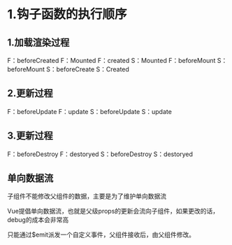 # 1.钩子函数的执行顺序
## 1.加载渲染过程
F：beforeCreated                F：Mounted
  F：created                 S：Mounted
    F：beforeMount        S：beforeMount
      S：beforeCreate  S：Created

## 2.更新过程
F：beforeUpdate         F：update
    S：beforeUpdate   S：update

## 3.更新过程
F：beforeDestroy         F：destoryed
    S：beforeDestroy   S：destoryed

## 单向数据流
子组件不能修改父组件的数据，主要是为了维护单向数据流

Vue提倡单向数据流，也就是父级props的更新会流向子组件，如果更改的话，debug的成本会非常高

只能通过$emit派发一个自定义事件，父组件接收后，由父组件修改。